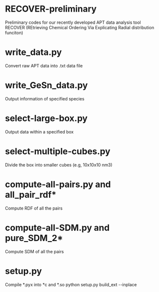 # RECOVER-preliminary
Preliminary codes for our recently developed APT data analysis tool RECOVER (REtrieving Chemical Ordering Via Explicating Radial distribution funciton)

# write_data.py
Convert raw APT data into .txt data file

# write_GeSn_data.py
Output information of specified species

# select-large-box.py
Output data within a specified box

# select-multiple-cubes.py
Divide the box into smaller cubes (e.g, 10x10x10 nm3)

# compute-all-pairs.py and all_pair_rdf*
Compute RDF of all the pairs

# compute-all-SDM.py and pure_SDM_2*
Compute SDM of all the pairs

# setup.py
Compile *.pyx into *c and *.so
python setup.py build_ext --inplace
